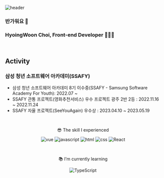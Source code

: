 ![header](https://capsule-render.vercel.app/api?type=waving&color=auto&height=300&section=header&text=형운's_GitHub&fontSize=90)

### 반가워요 👋

### HyoingWoon Choi, Front-end Developer 👨🏻‍💻

</br>

## Activity

### 삼성 청년 소프트웨어 아카데미(SSAFY)

- 삼성 청년 소프트웨어 아카데미 8기 이수중(SSAFY - Samsung Software Academy For Youth): 2022.07 ~
- SSAFY 관통 프로젝트(영화추천서비스) 우수 프로젝트 광주 2반 2등 : 2022.11.16 ~ 2022.11.24
- SSAFY 자율 프로젝트(SeeYouAgain) 우수상 : 2023.04.10 ~ 2023.05.19

</br>

<div align=center>
<!-- I’m currently working on some project at 삼성 청년 SW 아카데미(SSAFY). -->

😎 The skill I experienced

![vue](https://img.shields.io/badge/Vue.js-4FC08D?style=flat-square&logo=vue.js&logoColor=white) ![javascript](https://img.shields.io/badge/JavaScript-F7DF1E?style=flat-square&logo=JavaScript&logoColor=black) ![html](https://img.shields.io/badge/HTML-E34F26?style=flat-square&logo=HTML5&logoColor=white) ![css](https://img.shields.io/badge/CSS-1572B6?style=flat-square&logo=CSS3&logoColor=white)
![React](https://img.shields.io/badge/React-61DAFB?style=flat-square&logo=React&logoColor=black)

</div>

</br>

<div align=center>
  
📚 I’m currently learning

![TypeScript](https://img.shields.io/badge/TypeScript-3178C6?style=flat-square&logo=TypeScript&logoColor=white)
<br>

</div>
